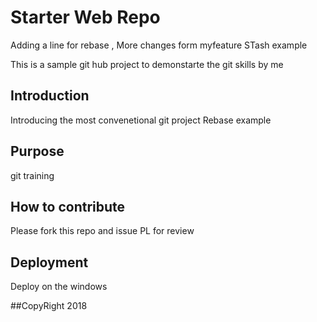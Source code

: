 # Starter Web Repo
Adding a  line for rebase , More changes form myfeature
STash example

This is a sample git hub project to demonstarte the git skills by me
## Introduction
Introducing the most convenetional git project
Rebase example

## Purpose
git training

## How to contribute
Please fork this repo and issue PL for review

## Deployment
Deploy on the windows

##CopyRight
2018